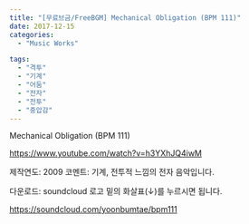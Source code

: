 ```yaml
---
title: "[무료브금/FreeBGM] Mechanical Obligation (BPM 111)"
date: 2017-12-15
categories: 
  - "Music Works"

tags: 
  - "격투"
  - "기계"
  - "어둠"
  - "전자"
  - "전투"
  - "중압감"
---
```


Mechanical Obligation (BPM 111)

https://www.youtube.com/watch?v=h3YXhJQ4iwM

제작연도: 2009 코멘트: 기계, 전투적 느낌의 전자 음악입니다.

다운로드: soundcloud 로고 밑의 화살표(↓)를 누르시면 됩니다.

https://soundcloud.com/yoonbumtae/bpm111
